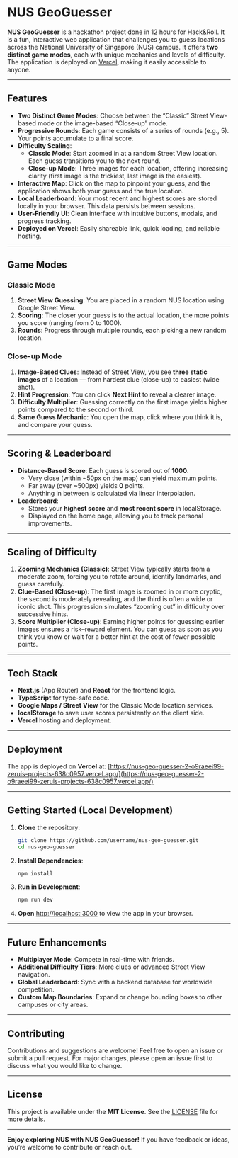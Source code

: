 

# NUS GeoGuesser

**NUS GeoGuesser** is a hackathon project done in 12 hours for Hack&Roll. It is a fun, interactive web application that challenges you to guess locations across the National University of Singapore (NUS) campus. It offers **two distinct game modes**, each with unique mechanics and levels of difficulty. The application is deployed on [Vercel](https://nus-geo-guesser-2-o9raeei99-zeruis-projects-638c0957.vercel.app/), making it easily accessible to anyone.

---

## Features

- **Two Distinct Game Modes**: Choose between the “Classic” Street View-based mode or the image-based “Close-up” mode.
- **Progressive Rounds**: Each game consists of a series of rounds (e.g., 5). Your points accumulate to a final score.
- **Difficulty Scaling**:  
  - **Classic Mode**: Start zoomed in at a random Street View location. Each guess transitions you to the next round.  
  - **Close-up Mode**: Three images for each location, offering increasing clarity (first image is the trickiest, last image is the easiest).
- **Interactive Map**: Click on the map to pinpoint your guess, and the application shows both your guess and the true location.
- **Local Leaderboard**: Your most recent and highest scores are stored locally in your browser. This data persists between sessions.
- **User-Friendly UI**: Clean interface with intuitive buttons, modals, and progress tracking.
- **Deployed on Vercel**: Easily shareable link, quick loading, and reliable hosting.

---

## Game Modes

### Classic Mode
1. **Street View Guessing**: You are placed in a random NUS location using Google Street View.  
2. **Scoring**: The closer your guess is to the actual location, the more points you score (ranging from 0 to 1000).  
3. **Rounds**: Progress through multiple rounds, each picking a new random location.

### Close-up Mode
1. **Image-Based Clues**: Instead of Street View, you see **three static images** of a location — from hardest clue (close-up) to easiest (wide shot).  
2. **Hint Progression**: You can click **Next Hint** to reveal a clearer image.  
3. **Difficulty Multiplier**: Guessing correctly on the first image yields higher points compared to the second or third.  
4. **Same Guess Mechanic**: You open the map, click where you think it is, and compare your guess.

---

## Scoring & Leaderboard

- **Distance-Based Score**: Each guess is scored out of **1000**.  
  - Very close (within ~50px on the map) can yield maximum points.  
  - Far away (over ~500px) yields **0** points.  
  - Anything in between is calculated via linear interpolation.  
- **Leaderboard**:  
  - Stores your **highest score** and **most recent score** in localStorage.  
  - Displayed on the home page, allowing you to track personal improvements.

---

## Scaling of Difficulty

1. **Zooming Mechanics (Classic)**: Street View typically starts from a moderate zoom, forcing you to rotate around, identify landmarks, and guess carefully.
2. **Clue-Based (Close-up)**: The first image is zoomed in or more cryptic, the second is moderately revealing, and the third is often a wide or iconic shot. This progression simulates “zooming out” in difficulty over successive hints.
3. **Score Multiplier (Close-up)**: Earning higher points for guessing earlier images ensures a risk–reward element. You can guess as soon as you think you know or wait for a better hint at the cost of fewer possible points.

---

## Tech Stack

- **Next.js** (App Router) and **React** for the frontend logic.  
- **TypeScript** for type-safe code.  
- **Google Maps / Street View** for the Classic Mode location services.  
- **localStorage** to save user scores persistently on the client side.  
- **Vercel** hosting and deployment.

---

## Deployment

The app is deployed on **Vercel** at:
[https://nus-geo-guesser-2-o9raeei99-zeruis-projects-638c0957.vercel.app/](https://nus-geo-guesser-2-o9raeei99-zeruis-projects-638c0957.vercel.app/)

---

## Getting Started (Local Development)

1. **Clone** the repository:
   ```bash
   git clone https://github.com/username/nus-geo-guesser.git
   cd nus-geo-guesser
   ```
2. **Install Dependencies**:
   ```bash
   npm install
   ```
3. **Run in Development**:
   ```bash
   npm run dev
   ```
4. **Open** [http://localhost:3000](http://localhost:3000) to view the app in your browser.

---

## Future Enhancements

- **Multiplayer Mode**: Compete in real-time with friends.  
- **Additional Difficulty Tiers**: More clues or advanced Street View navigation.  
- **Global Leaderboard**: Sync with a backend database for worldwide competition.  
- **Custom Map Boundaries**: Expand or change bounding boxes to other campuses or city areas.

---

## Contributing

Contributions and suggestions are welcome! Feel free to open an issue or submit a pull request. For major changes, please open an issue first to discuss what you would like to change.

---

## License

This project is available under the **MIT License**. See the [LICENSE](LICENSE) file for more details.

---

**Enjoy exploring NUS with NUS GeoGuesser!** If you have feedback or ideas, you’re welcome to contribute or reach out.